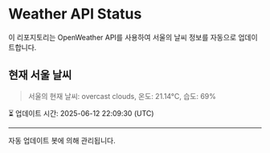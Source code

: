 
# Weather API Status

이 리포지토리는 OpenWeather API를 사용하여 서울의 날씨 정보를 자동으로 업데이트합니다.

## 현재 서울 날씨
> 서울의 현재 날씨: overcast clouds, 온도: 21.14°C, 습도: 69%

⏳ 업데이트 시간: 2025-06-12 22:09:30 (UTC)

---
자동 업데이트 봇에 의해 관리됩니다.
